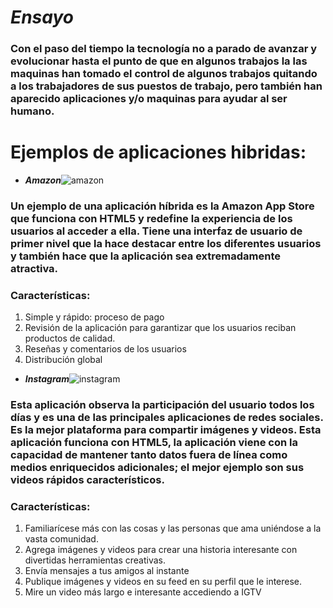 # *Ensayo*
### Con el paso del tiempo la tecnología no a parado de avanzar y evolucionar hasta el punto de que en algunos trabajos la las maquinas han tomado el control de algunos trabajos quitando a los trabajadores de sus puestos de trabajo, pero también han aparecido aplicaciones  y/o maquinas para ayudar al ser humano.
# Ejemplos de aplicaciones hibridas:
- ***Amazon***![amazon](https://user-images.githubusercontent.com/120403803/207422999-58b990c6-51f0-47c5-8712-0180be5db497.png)

 ### Un ejemplo de una aplicación híbrida es la Amazon App Store que funciona con HTML5 y redefine la experiencia de los usuarios al acceder a ella. Tiene una interfaz de usuario de primer nivel que la hace destacar entre los diferentes usuarios y también hace que la aplicación sea extremadamente atractiva.
### Características:
 1.   Simple y rápido: proceso de pago
 2.   Revisión de la aplicación para garantizar que los usuarios reciban productos de calidad.
 3.   Reseñas y comentarios de los usuarios 
 4.   Distribución global

- ***Instagram***![instagram](https://user-images.githubusercontent.com/120403803/207422986-0be230a5-61bd-4432-ad76-7a839fefa298.jpeg)

 ### Esta aplicación observa la participación del usuario todos los días y es una de las principales aplicaciones de redes sociales. Es la mejor plataforma para compartir imágenes y videos. Esta aplicación funciona con HTML5, la aplicación viene con la capacidad de mantener tanto datos fuera de línea como medios enriquecidos adicionales; el mejor ejemplo son sus videos rápidos característicos.
### Características:
 1.    Familiarícese más con las cosas y las personas que ama uniéndose a la vasta comunidad.
 2.    Agrega imágenes y videos para crear una historia interesante con divertidas herramientas creativas.
 3.    Envía mensajes a tus amigos al instante 
 4.    Publique imágenes y videos en su feed en su perfil que le interese.
 5.    Mire un video más largo e interesante accediendo a IGTV
